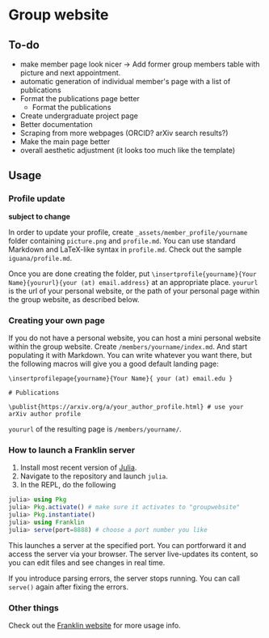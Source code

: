 # Group website

## To-do
- make member page look nicer -> Add former group members table with picture and next appointment.
- automatic generation of individual member's page with a list of publications
- Format the publications page better
    - Format the publications
- Create undergraduate project page
- Better documentation
- Scraping from more webpages (ORCID? arXiv search results?)
- Make the main page better
- overall aesthetic adjustment (it looks too much like the template)

## Usage

### Profile update

**subject to change**

In order to update your profile, create `_assets/member_profile/yourname`  folder containing `picture.png` and `profile.md`. You can use standard Markdown and LaTeX-like syntax in `profile.md`. Check out the sample `iguana/profile.md`.

Once you are done creating the folder, put `\insertprofile{yourname}{Your Name}{yoururl}{your (at) email.address}` at an appropriate place. `yoururl` is the url of your personal website, or the path of your personal page within the group website, as described below.

### Creating your own page

If you do not have a personal website, you can host a mini personal website within the group website.
Create `/members/yourname/index.md`. And start populating it with Markdown. You can write whatever you want there, but the following macros will give you a good default landing page:

```
\insertprofilepage{yourname}{Your Name}{ your (at) email.edu }

# Publications

\publist{https://arxiv.org/a/your_author_profile.html} # use your arXiv author profile
```

`yoururl` of the resulting page is `/members/yourname/`.

### How to launch a Franklin server

1. Install most recent version of [Julia](https://julialang.org/downloads/).
2. Navigate to the repository and launch `julia`.
3. In the REPL, do the following
```julia
julia> using Pkg
julia> Pkg.activate() # make sure it activates to "groupwebsite"
julia> Pkg.instantiate()
julia> using Franklin
julia> serve(port=8888) # choose a port number you like
```

This launches a server at the specified port. You can portforward it and access the server via your browser. The server live-updates its content, so you can edit files and see changes in real time.

If you introduce parsing errors, the server stops running. You can call `serve()` again after fixing the errors.

### Other things

Check out the [Franklin website](https://franklinjl.org/) for more usage info.